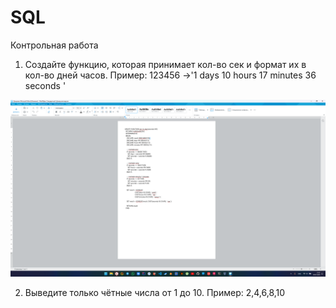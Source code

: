 # SQL
Контрольная работа  

1. Создайте функцию, которая принимает кол-во сек и формат их в кол-во дней часов.
Пример: 123456 ->'1 days 10 hours 17 minutes 36 seconds '

![1](https://github.com/dizelrr/SQL/blob/main/Снимок%20экрана%202024-07-29%20170802.png)

2. Выведите только чётные числа от 1 до 10.
Пример: 2,4,6,8,10
